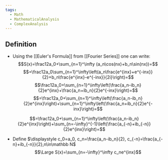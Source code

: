 ```yaml
---
tags:
  - Math
  - MathematicalAnalysis
  - ComplexAnalysis
---
```

## Definition
- Using the [[Euler's Formula]] from [[Fourier Series]] one can write:
$$S(x)=\frac12a_0+\sum_{n=1}^\infty (a_n\cos(nx)+b_n\sin(nx))=$$
$$=\frac12a_0\sum_{n=1}^\infty\left(a_n\frac{e^{inx}+e^{-inx}}{2}+b_n\frac{e^{inx}-e^{-inx}}{2i}\right)=$$$$\frac12a_0+\sum_{n=1}^\infty\left(\frac{a_n-ib_n}{2}e^{inx}+\frac{a_n+ib_n}{2}e^{-inx}\right)=$$
$$=\frac12a_0+\sum_{n=1}^\infty\left(\frac{a_n-ib_n}{2}e^{inx}\right)+\sum_{n=1}^\infty\left(\frac{a_n+ib_n}{2}e^{-inx}\right)=$$

$$=\frac12a_0+\sum_{n=1}^\infty\left(\frac{a_n-ib_n}{2}e^{inx}\right)+\sum_{n=-\infty}^{-1}\left(\frac{a_{-n}+ib_{-n}}{2}e^{inx}\right)=$$
- Define $\displaystyle c_0=a_0, c_n=\frac{a_n-ib_n}{2}, c_{-n}=\frac{a_{-n}+ib_{-n}}{2},n\in\mathbb N$
$$\Large S(x)=\sum_{n=-\infty}^\infty c_ne^{inx}$$
